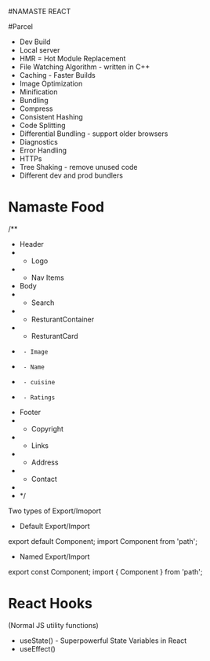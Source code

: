#NAMASTE REACT

#Parcel

- Dev Build
- Local server
- HMR = Hot Module Replacement
- File Watching Algorithm - written in C++
- Caching - Faster Builds
- Image Optimization
- Minification
- Bundling
- Compress
- Consistent Hashing
- Code Splitting
- Differential Bundling - support older browsers
- Diagnostics
- Error Handling
- HTTPs
- Tree Shaking - remove unused code
- Different dev and prod bundlers

# Namaste Food

/\*\*

- Header
- - Logo
- - Nav Items
- Body
- - Search
- - ResturantContainer
- - ResturantCard
-      - Image
-      - Name
-      - cuisine
-      - Ratings
- Footer
- - Copyright
- - Links
- - Address
- - Contact
-
- \*/

Two types of Export/Imoport

- Default Export/Import

export default Component;
import Component from 'path';

- Named Export/Import

export const Component;
import { Component } from 'path';

# React Hooks

(Normal JS utility functions)

- useState() - Superpowerful State Variables in React
- useEffect()
